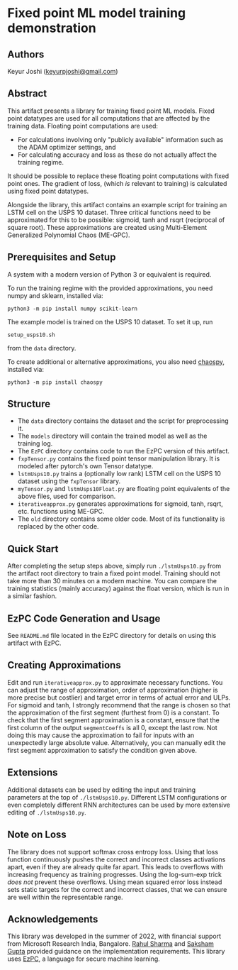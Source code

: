 # Fixed point ML model training demonstration

## Authors

Keyur Joshi (keyurpjoshi@gmail.com)

## Abstract

This artifact presents a library for training fixed point ML models.
Fixed point datatypes are used for all computations that are affected by the training data.
Floating point computations are used:

* For calculations involving only "publicly available" information such as the ADAM optimizer settings, and
* For calculating accuracy and loss as these do not actually affect the training regime.

It should be possible to replace these floating point computations with fixed point ones.
The gradient of loss, (which *is* relevant to training) is calculated using fixed point datatypes.

Alongside the library, this artifact contains an example script for training an LSTM cell on the USPS 10 dataset.
Three critical functions need to be approximated for this to be possible: sigmoid, tanh and rsqrt (reciprocal of square root).
These approximations are created using Multi-Element Generalized Polynomial Chaos (ME-GPC).

## Prerequisites and Setup

A system with a modern version of Python 3 or equivalent is required.

To run the training regime with the provided approximations, you need numpy and sklearn, installed via:

`python3 -m pip install numpy scikit-learn`

The example model is trained on the USPS 10 dataset. To set it up, run

`setup_usps10.sh`

from the `data` directory.

To create additional or alternative approximations, you also need [chaospy](https://chaospy.readthedocs.io/), installed via:

`python3 -m pip install chaospy`

## Structure

* The `data` directory contains the dataset and the script for preprocessing it.
* The `models` directory will contain the trained model as well as the training log.
* The `EzPC` directory contains code to run the EzPC version of this artifact.
* `fxpTensor.py` contains the fixed point tensor manipulation library. It is modeled after pytorch's own Tensor datatype.
* `lstmUsps10.py` trains a (optionally low rank) LSTM cell on the USPS 10 dataset using the `fxpTensor` library.
* `myTensor.py` and `lstmUsps10Float.py` are floating point equivalents of the above files, used for comparison.
* `iterativeapprox.py` generates approximations for sigmoid, tanh, rsqrt, etc. functions using ME-GPC.
* The `old` directory contains some older code. Most of its functionality is replaced by the other code.

## Quick Start

After completing the setup steps above, simply run `./lstmUsps10.py` from the artifact root directory to train a fixed point model.
Training should not take more than 30 minutes on a modern machine.
You can compare the training statistics (mainly accuracy) against the float version, which is run in a similar fashion.

## EzPC Code Generation and Usage

See `README.md` file located in the EzPC directory for details on using this artifact with EzPC.

## Creating Approximations

Edit and run `iterativeapprox.py` to approximate necessary functions.
You can adjust the range of approximation, order of approximation (higher is more precise but costlier) and target error in terms of actual error and ULPs.
For sigmoid and tanh, I strongly recommend that the range is chosen so that the approximation of the first segment (furthest from 0) is a constant.
To check that the first segment approximation is a constant, ensure that the first column of the output `segmentCoeffs` is all 0, except the last row.
Not doing this may cause the approximation to fail for inputs with an unexpectedly large absolute value.
Alternatively, you can manually edit the first segment approximation to satisfy the condition given above.

## Extensions

Additional datasets can be used by editing the input and training parameters at the top of `./lstmUsps10.py`.
Different LSTM configurations or even completely different RNN architectures can be used by more extensive editing of `./lstmUsps10.py`.

## Note on Loss

The library does not support softmax cross entropy loss.
Using that loss function continuously pushes the correct and incorrect classes activations apart, even if they are already quite far apart.
This leads to overflows with increasing frequency as training progresses.
Using the log-sum-exp trick *does not* prevent these overflows.
Using mean squared error loss instead sets static targets for the correct and incorrect classes, that we can ensure are well within the representable range.

## Acknowledgements

This library was developed in the summer of 2022, with financial support from Microsoft Research India, Bangalore.
[Rahul Sharma](https://www.microsoft.com/en-us/research/people/rahsha/) and [Saksham Gupta](https://drunkenlegend.github.io/saksham/) provided guidance on the implementation requirements.
This library uses [EzPC](https://github.com/mpc-msri/EzPC), a language for secure machine learning.
